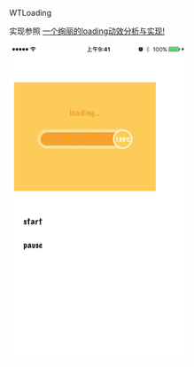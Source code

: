 WTLoading

实现参照 [一个绚丽的loading动效分析与实现!](http://blog.csdn.net/tianjian4592/article/details/44538605)

![WTLoading](https://github.com/wutongr/WTLoading/blob/master/ScreenShot.gif)